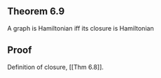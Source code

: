 ## Theorem 6.9
A graph is Hamiltonian iff its closure is Hamiltonian

## Proof
Definition of closure, [[Thm 6.8]].